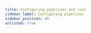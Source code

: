 ```yaml
---
title: Configuring pipelines and runs
sidebar_label: Configuring pipelines
sidebar_position: 40
unlisted: true
---
```

